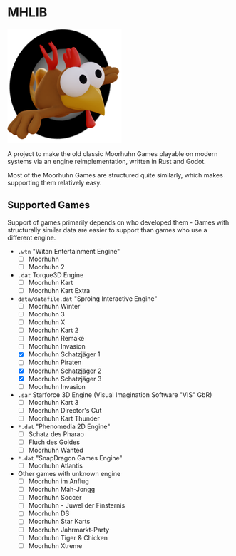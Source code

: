 # MHLIB

![](godot/icon.png)

A project to make the old classic Moorhuhn Games playable
on modern systems via an engine reimplementation, written
in Rust and Godot.

Most of the Moorhuhn Games are structured quite similarly,
which makes supporting them relatively easy.

## Supported Games

Support of games primarily depends on who developed them - Games with structurally similar data are easier to support than games who use a different engine.

* `.wtn` "Witan Entertainment Engine"
	* [ ] Moorhuhn
	* [ ] Moorhuhn 2
* `.dat` Torque3D Engine
	* [ ] Moorhuhn Kart
	* [ ] Moorhuhn Kart Extra
* `data/datafile.dat` "Sproing Interactive Engine"
	* [ ] Moorhuhn Winter
	* [ ] Moorhuhn 3
	* [ ] Moorhuhn X
	* [ ] Moorhuhn Kart 2
	* [ ] Moorhuhn Remake
	* [ ] Moorhuhn Invasion
	* [x] Moorhuhn Schatzjäger 1
	* [ ] Moorhuhn Piraten
	* [x] Moorhuhn Schatzjäger 2
	* [x] Moorhuhn Schatzjäger 3
	* [ ] Moorhuhn Invasion
* `.sar` Starforce 3D Engine (Visual Imagination Software "VIS" GbR)
	* [ ] Moorhuhn Kart 3
	* [ ] Moorhuhn Director's Cut
	* [ ] Moorhuhn Kart Thunder
* `*.dat` "Phenomedia 2D Engine"
	* [ ] Schatz des Pharao
	* [ ] Fluch des Goldes
	* [ ] Moorhuhn Wanted
* `*.dat` "SnapDragon Games Engine"
	* [ ] Moorhuhn Atlantis
* Other games with unknown engine
	* [ ] Moorhuhn im Anflug
	* [ ] Moorhuhn Mah-Jongg
	* [ ] Moorhuhn Soccer
	* [ ] Moorhuhn - Juwel der Finsternis
	* [ ] Moorhuhn DS
	* [ ] Moorhuhn Star Karts
	* [ ] Moorhuhn Jahrmarkt-Party
	* [ ] Moorhuhn Tiger & Chicken
	* [ ] Moorhuhn Xtreme
